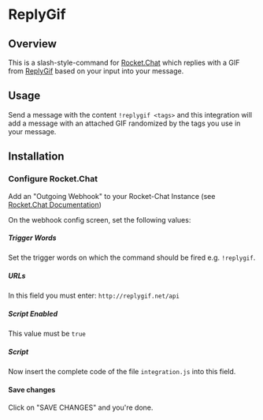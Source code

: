 # ReplyGif

## Overview 
This is a slash-style-command for <a href='https://rocket.chat'>Rocket.Chat</a> which replies with a GIF from <a href='http://replygif.net/'>ReplyGif</a> based on your input into your message.

## Usage
Send a message with the content `!replygif <tags>` and this integration will add a message with an attached GIF randomized by the tags you use in your message. 

## Installation

### Configure Rocket.Chat
Add an "Outgoing Webhook" to your Rocket-Chat Instance (see <a href="https://rocket.chat/docs/administrator-guides/integrations/">Rocket.Chat Documentation</a>)

On the webhook config screen, set the following values:

##### Trigger Words
Set the trigger words on which the command should be fired e.g. `!replygif`.

##### URLs
In this field you must enter: `http://replygif.net/api`

##### Script Enabled
This value must be `true`

##### Script
Now insert the complete code of the file `integration.js` into this field.

#### Save changes
Click on "SAVE CHANGES" and you're done.

